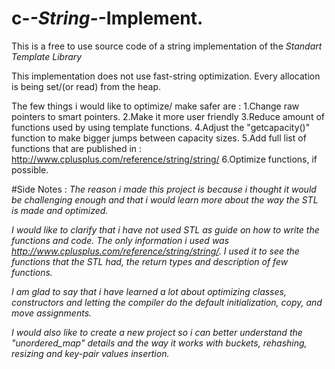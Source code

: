 # c-_-String-_-Implement.

This is a free to use source code of a string implementation of the *Standart Template Library*


This implementation does not use fast-string optimization. Every allocation is being set/(or read) from the heap. 


The few things i would like to optimize/ make safer are :
  1.Change raw pointers to smart pointers.
  2.Make it more user friendly
  3.Reduce amount of functions used by using template functions.
  4.Adjust the "getcapacity()" function to make bigger jumps between capacity sizes.
  5.Add full list of functions that are published in : http://www.cplusplus.com/reference/string/string/
  6.Optimize functions, if possible.


  #Side Notes :
  *The reason i made this project is because i thought it would be challenging enough and that i would learn
 more about the way the STL is made and optimized.* 


  *I would like to clarify that i have not used STL as guide on how to write the functions and code. The only
 information i used was http://www.cplusplus.com/reference/string/string/. I used it to see the functions that
 the STL had, the return types and description of few functions.*


  *I am glad to say that i have learned a lot about optimizing classes, constructors and letting the compiler do
 the default initialization, copy, and move assignments.* 


  *I would also like to create a new project so i can better understand the "unordered_map" details and the way it works
 with buckets, rehashing, resizing and key-pair values insertion.* 



